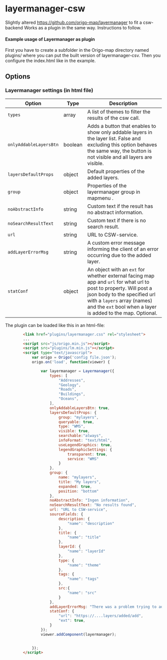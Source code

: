 # layermanager-csw
Slightly altered https://github.com/origo-map/layermanager to fit a csw-backend
Works as a plugin in the same way. Instructions to follow.

#### Example usage of Layermanager as plugin

First you have to create a subfolder in the Origo-map directory named plugins/ where you can put the built version of layermanager-csv.
Then you configure the index.html like in the example.

## Options
### Layermanager settings (in html file)
Option | Type | Description
---|---|---
`types` | array | A list of themes to filter the results of the csw call.
`onlyAddableLayersBtn` | boolean | Adds a button that enables to show only addable layers in the layer list. False and excluding this option behaves the same way, the button is not visible and all layers are visible.
`layersDefaultProps` | object | Default properties of the added layers.
`group` | object | Properties of the layermanager group in mapmenu .
`noAbstractInfo` | string | Custom text if the result has no abstract information.
`noSearchResultText` | string | Custom text if there is no search result.
`url` | string | URL to CSW-service.
`addLayerErrorMsg` | string | A custom error message informing the client of an error occurring due to the added layer.
`statConf` | object | An object with an `ext` for whether external facing map app and `url` for what url to post to property. Will post a json body to the specified url with a `layers` array (names) and the `ext` bool when a layer is added to the map. Optional.

The plugin can be loaded like this in an html-file:
```html
        <link href="plugins/layermanager.css" rel="stylesheet">
        ...
        <script src="js/origo.min.js"></script>
        <script src="plugins/lm.min.js"></script>
        <script type="text/javascript">
            var origo = Origo('config file.json');
            origo.on('load', function(viewer) {

                var layermanager = Layermanager({
                    types: [
                        "Addresses",
                        "Geology",
                        "Roads",
                        "Buildings",
                        "Oceans",
                    ],
                    onlyAddableLayersBtn: true,
                    layersDefaultProps: {
                        group: "mylayers",
                        queryable: true,
                        type: "WMS",
                        visible: true,
                        searchable:"always",
                        infoFormat: "text/html",
                        useLegendGraphics: true,
                        legendGraphicSettings: {
                            transparent: true,
                            service: "WMS"
                        }
                    },
                    group: {
                        name: "mylayers",
                        title: "My layers",
                        expanded: true,
                        position: "bottom"
                    },
                    noAbstractInfo: "Ingen information",
                    noSearchResultText: "No results found",
                    url: "URL to CSW-service",
                    sourceFields: {
                        description: {
                            "name": "description"
                        },
                        title: {
                            "name": "title"
                        },
                        layerId: {
                            "name": "layerId"
                        },
                        type: {
                            "name": "theme"
                        },
                        tags: {
                            "name": "tags"
                        },
                        src:{
                            "name": "src"
                        }
                    },
                    addLayerErrorMsg: "There was a problem trying to add a layer. You are welcome to report this to SUPPORT@SUPPORT.com",
                    statConf: {
					    "url": "https://....layers/added/add",
					    "ext": true,
			        }
                });
                viewer.addComponent(layermanager);

                
            });
        </script>
```

